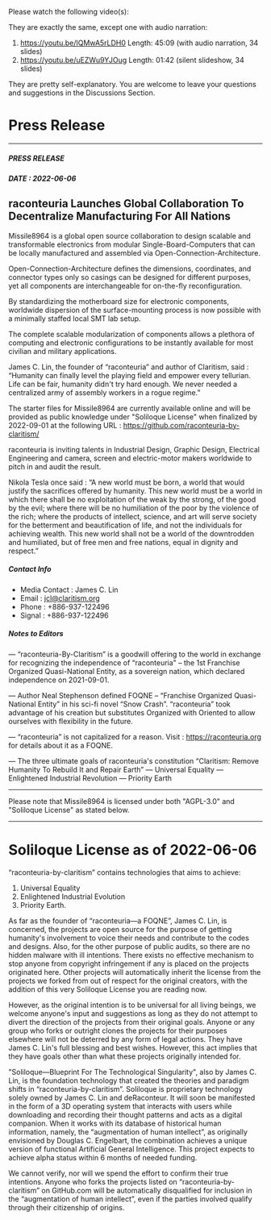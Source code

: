 Please watch the following video(s):

They are exactly the same, except one with audio narration:

1. https://youtu.be/IQMwA5rLDH0 Length: 45:09 (with audio narration, 34 slides)
2. https://youtu.be/uEZWu9YJOug Length: 01:42 (silent slideshow, 34 slides)

They are pretty self-explanatory. You are welcome to leave your questions and suggestions in the Discussions Section.

# Press Release

---
##### PRESS RELEASE 
##### DATE : 2022-06-06

## raconteuria Launches Global Collaboration To Decentralize Manufacturing For All Nations

Missile8964 is a global open source collaboration to design scalable and transformable electronics from modular Single-Board-Computers that can be locally manufactured and assembled via Open-Connection-Architecture.

Open-Connection-Architecture defines the dimensions, coordinates, and connector types only so casings can be designed for different purposes, yet all components are interchangeable for on-the-fly reconfiguration.

By standardizing the motherboard size for electronic components, worldwide dispersion of the surface-mounting process is now possible with a minimally staffed local SMT lab setup.

The complete scalable modularization of components allows a plethora of computing and electronic configurations to be instantly available for most civilian and military applications.

James C. Lin, the founder of “raconteuria” and author of Claritism, said : “Humanity can finally level the playing field and empower every tellurian. Life can be fair, humanity didn't try hard enough. We never needed a centralized army of assembly workers in a rogue regime.”

The starter files for Missile8964 are currently available online and will be provided as public knowledge under "Soliloque License" when finalized by 2022-09-01 at the following URL : https://github.com/raconteuria-by-claritism/

raconteuria is inviting talents in Industrial Design, Graphic Design, Electrical Engineering and camera, screen and electric-motor makers worldwide to pitch in and audit the result.

Nikola Tesla once said : 
“A new world must be born, a world that would justify the sacrifices offered by humanity. This new world must be a world in which there shall be no exploitation of the weak by the strong, of the good by the evil; where there will be no humiliation of the poor by the violence of the rich; where the products of intellect, science, and art will serve society for the betterment and beautification of life, and not the individuals for achieving wealth. This new world shall not be a world of the downtrodden and humiliated, but of free men and free nations, equal in dignity and respect.”

##### Contact Info
- Media Contact : James C. Lin
- Email : jcl@claritism.org
- Phone : +886-937-122496
- Signal : +886-937-122496


##### Notes to Editors

— “raconteuria-By-Claritism” is a goodwill offering to the world in exchange for recognizing the independence of “raconteuria" – the 1st Franchise Organized Quasi-National Entity, as a sovereign nation, which declared independence on 2021-09-01. 

— Author Neal Stephenson defined FOQNE – “Franchise Organized Quasi-National Entity” in his sci-fi novel “Snow Crash”. “raconteuria” took advantage of his creation but substitutes Organized with Oriented to allow ourselves with flexibility in the future.

— “raconteuria” is not capitalized for a reason. Visit : https://raconteuria.org for details about it as a FOQNE. 

— The three ultimate goals of raconteuria's constitution “Claritism: Remove Humanity To Rebuild It and Repair Earth” 
	— Universal Equality 
	— Enlightened Industrial Revolution 
	— Priority Earth
	
---

Please note that Missile8964 is licensed under both "AGPL-3.0" and "Soliloque License" as stated below.

---

# Soliloque License as of 2022-06-06

“raconteuria-by-claritism” contains technologies that aims to achieve:

1. Universal Equality
2. Enlightened Industrial Evolution
3. Priority Earth.

As far as the founder of “raconteuria—a FOQNE”, James C. Lin, is concerned, the projects are open source for the purpose of getting humanity's involvement to voice their needs and contribute to the codes and designs. Also, for the other purpose of public audits, so there are no hidden malware with ill intentions. There exists no effective mechanism to stop anyone from copyright infringement if any is placed on the projects originated here. Other projects will automatically inherit the license from the projects we forked from out of respect for the original creators, with the addition of this very Soliloque License you are reading now.

However, as the original intention is to be universal for all living beings, we welcome anyone's input and suggestions as long as they do not attempt to divert the direction of the projects from their original goals. Anyone or any group who forks or outright clones the projects for their purposes elsewhere will not be deterred by any form of legal actions. They have James C. Lin's full blessing and best wishes. However, this act implies that they have goals other than what these projects originally intended for. 

"Soliloque—Blueprint For The Technological Singularity", also by James C. Lin, is the foundation technology that created the theories and paradigm shifts in “raconteuria-by-claritism”. Soliloque is proprietary technology solely owned by James C. Lin and deRaconteur. It will soon be manifested in the form of a 3D operating system that interacts with users while downloading and recording their thought patterns and acts as a digital companion. When it works with its database of historical human information, namely, the “augmentation of human intellect”, as originally envisioned by Douglas C. Engelbart, the combination achieves a unique version of functional Artificial General Intelligence. This project expects to achieve alpha status within 6 months of needed funding.

We cannot verify, nor will we spend the effort to confirm their true intentions. Anyone who forks the projects listed on “raconteuria-by-claritism” on GitHub.com will be automatically disqualified for inclusion in the “augmentation of human intellect”, even if the parties involved qualify through their citizenship of origins. 

